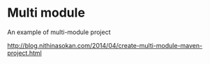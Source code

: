 Multi module
=============

An example of multi-module project

http://blog.nithinasokan.com/2014/04/create-multi-module-maven-project.html

